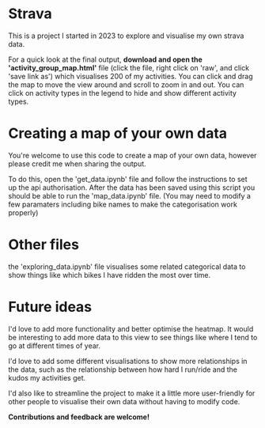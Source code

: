 # Strava
This is a project I started in 2023 to explore and visualise my own strava data.

For a quick look at the final output, **download and open the 'activity_group_map.html'** file (click the file, right click on 'raw', and click 'save link as') which visualises 200 of my activities.
You can click and drag the map to move the view around and scroll to zoom in and out.
You can click on activity types in the legend to hide and show different activity types.

# Creating a map of your own data
You're welcome to use this code to create a map of your own data, however please credit me when sharing the output.

To do this, open the 'get_data.ipynb' file and follow the instructions to set up the api authorisation.
After the data has been saved using this script you should be able to run the 'map_data.ipynb' file.
(You may need to modify a few paramaters including bike names to make the categorisation work properly)

# Other files
the 'exploring_data.ipynb' file visualises some related categorical data to show things like which bikes I have ridden the most over time.

# Future ideas
I'd love to add more functionality and better optimise the heatmap. It would be interesting to add more data to this view to see things like where I tend to go at different times of year.

I'd love to add some different visualisations to show more relationships in the data, such as the relationship between how hard I run/ride and the kudos my activities get.

I'd also like to streamline the project to make it a little more user-friendly for other people to visualise their own data without having to modify code.


**Contributions and feedback are welcome!**
